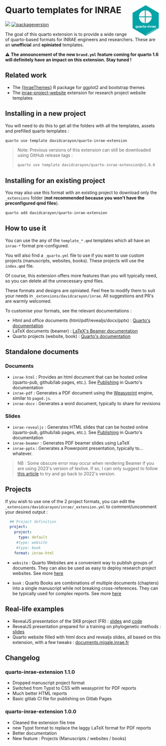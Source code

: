
# Quarto templates for INRAE <img src="logo.png" align="right" width="20%"/>

[![](https://img.shields.io/github/v/release/davidcarayon/quarto-inrae-extension?color=brightgreen&label=GitHub)](https://github.com/davidcarayon/quarto-inrae-extension/releases/latest)
[![packageversion](https://img.shields.io/badge/Version-1.0.0-blue?style=flat-square)](commits/master)

The goal of this quarto extension is to provide a wide range of quarto-based formats for INRAE engineers and researchers. These are an __unofficial__ and __opiniated__ templates.

:warning: **The announcement of the new `brand.yml` feature coming for quarto 1.6 will definitely have an impact on this extension. Stay tuned !**

## Related work

- The [{InraeThemes}](https://github.com/davidcarayon/InraeThemes) R package for ggplot2 and bootstrap themes
- The [inrae-project-website](https://github.com/SebastienBoutry/inrae-project-website) extension for research project website templates

## Installing in a new project

You will need to do this to get all the folders with all the templates, assets and prefilled quarto templates :

```bash
quarto use template davidcarayon/quarto-inrae-extension
```

> Note: Previous versions of this extension can still be downloaded using GitHub release tags :
> 
> ```bash
> quarto use template davidcarayon/quarto-inrae-extension@v1.0.0
> ```

## Installing for an existing project

You may also use this format with an existing project to download only the `_extensions` folder (**not recommended because you won't have the preconfigured qmd files**).

```bash
quarto add davidcarayon/quarto-inrae-extension
```

## How to use it

You can use the any of the `template_*.qmd` templates which all have an `inrae-*` format pre-configured.

You will also find a `_quarto.yml` file to use if you want to use custom projects (manuscripts, websites, books). These projects will use the `index.qmd` file.

Of course, this extension offers more features than you will typically need, so you can delete all the unnecessary qmd files.

These formats and designs are opiniated. Feel free to modify them to suit your needs in `_extensions/davidcarayon/inrae`. All suggestions and PR's are warmly welcomed.

To customise your formats, see the relevant documentations :

* Html and office documents (html/pdf/revealjs/docx/pptx) : [Quarto's documentation](https://quarto.org/docs/guide/)
* LaTeX documents (beamer) : [LaTeX's Beamer documentation](https://tug.ctan.org/macros/latex/contrib/beamer/doc/beameruserguide.pdf)
* Quarto projects (website, book) : [Quarto's documentation](https://quarto.org/docs/projects/quarto-projects.html)

## Standalone documents

### Documents

- `inrae-html` : Provides an html document that can be hosted online (quarto-pub, github/lab pages, etc.). See [Publishing](https://quarto.org/docs/publishing/) in Quarto's documentation
- `inrae-pdf` : Generates a PDF document using the [Weasyprint](https://doc.courtbouillon.org/weasyprint/stable/) engine, similar to `paged.js`.
- `inrae-docx` : Generates a word document, typically to share for revisions

### Slides

- `inrae-revealjs` : Generates HTML slides that can be hosted online (quarto-pub, github/lab pages, etc.). See [Publishing](https://quarto.org/docs/publishing/) in Quarto's documentation
- `inrae-beamer` : Generates PDF beamer slides using LaTeX
- `inrae-pptx` : Generates a Powerpoint presentation, typically to... whatever.

> NB : Some obscure error may occur when rendering Beamer if you are using 2023's version of texlive. If so, I can only suggest to follow [this article](https://blog.cynkra.com/posts/2021-10-07-old-texlive/) to try and go back to 2022's version.

## Projects

If you wish to use one of the 2 project formats, you can edit the `_extensions/davidcarayon/inrae/_extension.yml` to comment/uncomment your desired output :

```yaml
  ## Project definition
  project:
    project:
      type: default
     #type: website
     #type: book
    format: inrae-html
```

- `website` : Quarto Websites are a convenient way to publish groups of documents. They can also be used as easy to deploy research project websites. See more [here](https://quarto.org/docs/websites/)

- `book` : Quarto Books are combinations of multiple documents (chapters) into a single manuscript while not breaking cross-references. They can be typically used for complex reports. See more [here](https://quarto.org/docs/books/)

## Real-life examples

- RevealJS presentation of the SK8 project (FR) : [slides](https://davidcarayon.github.io/slides/talks/CITISES_SK8/) and [code](https://github.com/davidcarayon/slides/tree/main/talks/CITISES_SK8)
- RevealJS presentation prepared for a training on phylogenetic methods : [slides](https://sebastien.guyader.pages.mia.inra.fr/karuphylo/)
- Quarto website filled with html docs and revealjs slides, all based on this extension, with a few tweaks : [documents.migale.inrae.fr](https://documents.migale.inrae.fr/)

## Changelog

### quarto-inrae-extension 1.1.0
* Dropped manuscript project format
* Switched from Typst to CSS with weasyprint for PDF reports
* Much better HTML reports
* Basic gitlab CI file for publishing on Gitlab Pages

### quarto-inrae-extension 1.0.0
* Cleaned the extension file tree
* new Typst format to replace the laggy LaTeX format for PDF reports
* Better documentation
* New feature : Projects (Manuscripts / websites / books)
